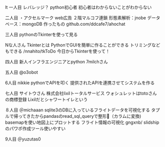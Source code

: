 lt
一人目
レバレッジ？
python初心者
初心者はわからないことがわからない

二人目
・アクセルマーク
web広告
２階マルコフ連鎖
形態素解析：jnobe
データベース：mongoDB
作ったもの
github.com/ddcafe7/ahochat

三人目
pythonのTkinterを使って見る

Nな人さん
Tkinterとは
PythonでGUIを簡単に作ることができる
トリミングなどもできる
/nnahito/tkToDo
今日からTkinterを使って！

四人目
新人インフラエンジニアとpython
7milchさん

五人目
@o3obot

6人目
nikkie
pythonでAPIを叩く
提供されたAPIを連携させてシステムを作る

七人目
サイトウさん
株式会社lixilトータルサービス
ウォシュレットはtotoさんの商標登録
Lixilだとシャワートイレという

８人目
＠michaaan
sqlite3のDBに入っているフライトデータを可視化する
タプルで帰ってきたからpandasのread_sql_queryで整形（カラムに変換)
basemapを使い地図上にプロットする
フライト情報の可視化
gngxnb/
slidshipのパワポ作成ツール使いやすい

9人目
＠yuzutas0
